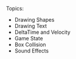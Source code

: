 Topics:
* Drawing Shapes
* Drawing Text
* DeltaTime and Velocity
* Game State
* Box Collision
* Sound Effects